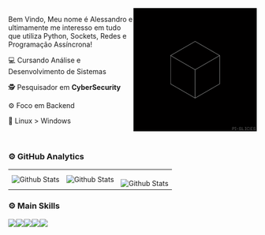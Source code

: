 <img src="https://github.com/AlldDev/AlldDev/blob/main/hypercube.gif" alt="ilustração de um hypercubo" min-width="250px" max-width="250px" width="250px" align="right">

<p align="left"> 
  Bem Vindo, Meu nome é Alessandro e ultimamente me interesso em tudo que utiliza Python, Sockets, Redes e Programação Assíncrona!
</p>
<p align="left">
  💻 Cursando Análise e Desenvolvimento de Sistemas
</p>
<p align="left">
  🕵️ Pesquisador em <b>CyberSecurity</b>
</p>
<p align="left">
  ⚙️ Foco em Backend
</p>
<p align="left">
  🐧 Linux > Windows
</p>
</p><br>

### ⚙️ GitHub Analytics
<table>
  <tr>
    <td>
      <img
        align="left"
        src="https://github-readme-stats.vercel.app/api?username=AlldDev&theme=dark&hide_border=false&include_all_commits=true"
        alt="Github Stats"
      />
    </td>
    <td>
      <img
        align="left"
        src="https://github-readme-stats.vercel.app/api/top-langs/?username=AlldDev&theme=dark&hide_border=false&include_all_commits=true&count_private=true&layout=compact"
        alt="Github Stats"
      />
    </td>
    <td>
      <br />
      <img
        align="left"
        src="https://github-readme-streak-stats.herokuapp.com/?user=AlldDev&theme=dark&hide_border=false"
        alt="Github Stats"
      />
    </td>
  </tr>
</table>

### ⚙️ Main Skills

<p align="center">
    <img align="left" src="https://img.shields.io/badge/-CSS-0D1117?style=for-the-badge&logo=CSS3&logoColor=1572B6&labelColor=0D1117"/>
    <img align="left" src="https://img.shields.io/badge/-html-0D1117?style=for-the-badge&logo=html5&labelColor=0D1117"/>
    <img align="left" src="https://img.shields.io/badge/-Php-0D1117?style=for-the-badge&logo=react&labelColor=0D1117"/>
    <img align="left" src="https://img.shields.io/badge/-python-0D1117?style=for-the-badge&logo=python&labelColor=0D1117&textColor=0D1117"/>
    <img align="left" src="https://img.shields.io/badge/-_SQL_Server-0D1117?style=for-the-badge&logo=microsoft-sql-server&labelColor=0D1117"/>
</p>

